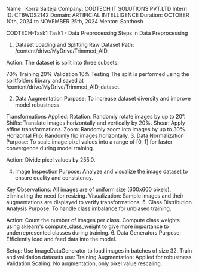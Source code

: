 Name : Korra Saiteja
Company: CODTECH IT SOLUTIONS PVT.LTD
Intern ID: CT6WDS2142
Domain: ARTIFICIAL INTELLIGENCE
Duration: OCTOBER 10th, 2024 to NOVEMBER 25th, 2024
Mentor: Santhosh

CODTECH-Task1
Task1 - Data Preprocessing
Steps in Data Preprocessing
1. Dataset Loading and Splitting
Raw Dataset Path: /content/drive/MyDrive/Trimmed_AID

Action:
The dataset is split into three subsets:

70% Training
20% Validation
10% Testing
The split is performed using the splitfolders library and saved at /content/drive/MyDrive/Trimmed_AID_dataset.

2. Data Augmentation
Purpose: To increase dataset diversity and improve model robustness.

Transformations Applied:
Rotation: Randomly rotate images by up to 20°.
Shifts: Translate images horizontally and vertically by 20%.
Shear: Apply affine transformations.
Zoom: Randomly zoom into images by up to 30%.
Horizontal Flip: Randomly flip images horizontally.
3. Data Normalization
Purpose: To scale image pixel values into a range of [0, 1] for faster convergence during model training.

Action:
Divide pixel values by 255.0.

4. Image Inspection
Purpose: Analyze and visualize the image dataset to ensure quality and consistency.

Key Observations:
All images are of uniform size (600x600 pixels), eliminating the need for resizing.
Visualization:
Sample images and their augmentations are displayed to verify transformations.
5. Class Distribution Analysis
Purpose: To handle class imbalance for unbiased training.

Action:
Count the number of images per class.
Compute class weights using sklearn's compute_class_weight to give more importance to underrepresented classes during training.
6. Data Generators
Purpose: Efficiently load and feed data into the model.

Setup:
Use ImageDataGenerator to load images in batches of size 32.
Train and validation datasets use:
Training Augmentation: Applied for robustness.
Validation Scaling: No augmentation, only pixel value rescaling.
